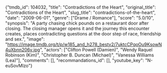 {"tmdb_id": 104032, "title": "Contradictions of the Heart", "original_title": "Contradictions of the Heart", "slug_title": "contradictions-of-the-heart", "date": "2009-06-01", "genre": ["Drame / Romance"], "score": "5.0/10", "synopsis": "A party chasing chick pounds on a restaurant door after closing. The closing manager opens it and the journey this encounter creates, places contradicting questions at the door step of race, friendship and sex.", "image": "https://image.tmdb.org/t/p/w185_and_h278_bestv2/7uktcCPqoOu9KsowN4uXbnn206v.jpg", "actors": ["Clifton Powell (Damien)", "Wendy Raquel Robinson (Kim)", "Christopher B. Duncan (Michael)", "Vanessa Williams (Lea)"], "comments": [], "recommandations_id": [], "youtube_key": "N-euSovMlzo"}